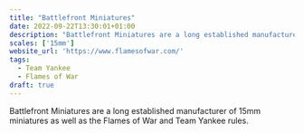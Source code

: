 ```yaml
---
title: "Battlefront Miniatures"
date: 2022-09-22T13:30:01+01:00
description: "Battlefront Miniatures are a long established manufacturer of 15mm miniatures as well as the Flames of War and Team Yankee rules."
scales: ['15mm']
website_url: 'https://www.flamesofwar.com/'
tags:
  - Team Yankee
  - Flames of War
draft: true
---
```


Battlefront Miniatures are a long established manufacturer of 15mm miniatures as well as the Flames of War and Team Yankee rules.
